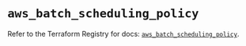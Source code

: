 # `aws_batch_scheduling_policy`

Refer to the Terraform Registry for docs: [`aws_batch_scheduling_policy`](https://registry.terraform.io/providers/hashicorp/aws/5.81.0/docs/resources/batch_scheduling_policy).
